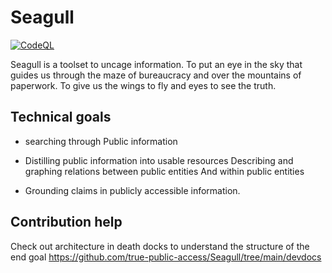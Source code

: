 
# Seagull 
[![CodeQL](https://github.com/true-public-access/begel/actions/workflows/github-code-scanning/codeql/badge.svg)](https://github.com/true-public-access/begel/actions/workflows/github-code-scanning/codeql)

Seagull is a toolset to uncage information. To put an eye in the sky that guides us through the maze of bureaucracy and over the mountains of paperwork. To give us the wings to fly and eyes to see the truth. 

## Technical goals 



* searching through Public information

* Distilling public information into usable resources  Describing and graphing relations between public entities And within public entities

* Grounding claims in publicly accessible information.

## Contribution help

Check out architecture in death docks to understand the structure of the end goal
https://github.com/true-public-access/Seagull/tree/main/devdocs